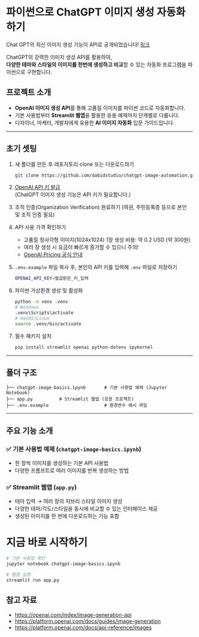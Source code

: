 
# 파이썬으로 ChatGPT 이미지 생성 자동화하기

Chat GPT의 최신 이미지 생성 기능이 API로 공개되었습니다! [링크](https://openai.com/index/image-generation-api)

ChatGPT의 강력한 이미지 생성 API를 활용하여,  
**다양한 테마와 스타일의 이미지를 한번에 생성하고 비교**할 수 있는 자동화 프로그램을 파이썬으로 구현합니다.


## 프로젝트 소개
- **OpenAI 이미지 생성 API**를 통해 고품질 이미지를 파이썬 코드로 자동화합니다.
- 기본 사용법부터 **Streamlit 웹앱**을 활용한 응용 예제까지 단계별로 다룹니다.
- 디자이너, 마케터, 개발자에게 유용한 **AI 이미지 자동화** 입문 가이드입니다.

---

## 초기 셋팅

1. 새 폴더를 만든 후 레포지토리 clone 또는 다운로드하기
    ```bash
    git clone https://github.com/dabidstudio/chatgpt-image-automation.git . 
    ```

2. [OpenAI API 키 발급](https://github.com/dabidstudio/dabidstudio_guides/blob/main/get-openai-api-key.md)  
   (ChatGPT 이미지 생성 기능은 API 키가 필요합니다.)

3. 조직 인증(Organization Verification) 완료하기
   (여권, 주민등록증 등으로 본인 및 조직 인증 필요)

4. API 사용 가격 확인하기
    - 고품질 정사각형 이미지(1024x1024) 1장 생성 비용: 약 0.2 USD (약 300원)
    - 여러 장 생성 시 요금이 빠르게 증가할 수 있으니 주의!
    - [OpenAI Pricing 공식 안내](https://platform.openai.com/docs/pricing)

5. `.env.example` 파일 복사 후, 본인의 API 키를 입력해 `.env` 파일로 저장하기
    ```bash
    OPENAI_API_KEY=발급받은_키_입력
    ```

6. 파이썬 가상환경 생성 및 활성화
    ```bash
    python -m venv .venv
    # Windows
    .venv\Scripts\activate
    # macOS/Linux
    source .venv/bin/activate
    ```

7. 필수 패키지 설치
    ```bash
    pip install streamlit openai python-dotenv ipykernel
    ```

---

## 폴더 구조

```
├── chatgpt-image-basics.ipynb       # 기본 사용법 예제 (Jupyter Notebook)
├── app.py          # Streamlit 웹앱 (응용 프로젝트)
├── .env.example                     # 환경변수 예시 파일
```

---

## 주요 기능 소개

### ✅ 기본 사용법 예제 (`chatgpt-image-basics.ipynb`)
- 한 장씩 이미지를 생성하는 기본 API 사용법
- 다양한 프롬프트로 여러 이미지를 반복 생성하는 방법

### ✅ Streamlit 웹앱 (`app.py`)
- 테마 입력 → 여러 장의 지브리 스타일 이미지 생성
- 다양한 테마/각도/스타일을 동시에 비교할 수 있는 인터페이스 제공
- 생성된 이미지를 한 번에 다운로드하는 기능 포함


# 지금 바로 시작하기

```bash
# 기본 사용법 확인
jupyter notebook chatgpt-image-basics.ipynb

# 웹앱 실행
streamlit run app.py
```

## 참고 자료
- https://openai.com/index/image-generation-api
- https://platform.openai.com/docs/guides/image-generation
- https://platform.openai.com/docs/api-reference/images





